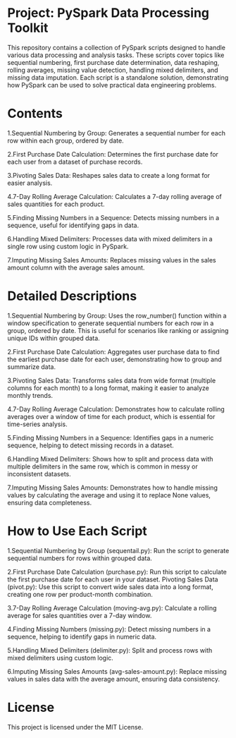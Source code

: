 # Project: PySpark Data Processing Toolkit
This repository contains a collection of PySpark scripts designed to handle various data processing and analysis tasks. These scripts cover topics like sequential numbering, first purchase date determination, data reshaping, rolling averages, missing value detection, handling mixed delimiters, and missing data imputation. Each script is a standalone solution, demonstrating how PySpark can be used to solve practical data engineering problems.

# Contents
1.Sequential Numbering by Group: Generates a sequential number for each row within each group, ordered by date.

2.First Purchase Date Calculation: Determines the first purchase date for each user from a dataset of purchase records.

3.Pivoting Sales Data: Reshapes sales data to create a long format for easier analysis.

4.7-Day Rolling Average Calculation: Calculates a 7-day rolling average of sales quantities for each product.

5.Finding Missing Numbers in a Sequence: Detects missing numbers in a sequence, useful for identifying gaps in data.

6.Handling Mixed Delimiters: Processes data with mixed delimiters in a single row using custom logic in PySpark.

7.Imputing Missing Sales Amounts: Replaces missing values in the sales amount column with the average sales amount.

# Detailed Descriptions
1.Sequential Numbering by Group: Uses the row_number() function within a window specification to generate sequential numbers for each row in a group, ordered by date. This is useful for scenarios like ranking or assigning unique IDs within grouped data.

2.First Purchase Date Calculation: Aggregates user purchase data to find the earliest purchase date for each user, demonstrating how to group and summarize data.

3.Pivoting Sales Data: Transforms sales data from wide format (multiple columns for each month) to a long format, making it easier to analyze monthly trends.

4.7-Day Rolling Average Calculation: Demonstrates how to calculate rolling averages over a window of time for each product, which is essential for time-series analysis.

5.Finding Missing Numbers in a Sequence: Identifies gaps in a numeric sequence, helping to detect missing records in a dataset.

6.Handling Mixed Delimiters: Shows how to split and process data with multiple delimiters in the same row, which is common in messy or inconsistent datasets.

7.Imputing Missing Sales Amounts: Demonstrates how to handle missing values by calculating the average and using it to replace None values, ensuring data completeness.

# How to Use Each Script
1.Sequential Numbering by Group (sequentail.py): Run the script to generate sequential numbers for rows within grouped data.

2.First Purchase Date Calculation (purchase.py): Run this script to calculate the first purchase date for each user in your dataset.
Pivoting Sales Data (pivot.py): Use this script to convert wide sales data into a long format, creating one row per product-month combination.

3.7-Day Rolling Average Calculation (moving-avg.py): Calculate a rolling average for sales quantities over a 7-day window.

4.Finding Missing Numbers (missing.py): Detect missing numbers in a sequence, helping to identify gaps in numeric data.

5.Handling Mixed Delimiters (delimiter.py): Split and process rows with mixed delimiters using custom logic.

6.Imputing Missing Sales Amounts (avg-sales-amount.py): Replace missing values in sales data with the average amount, ensuring data consistency.
# License
This project is licensed under the MIT License.


